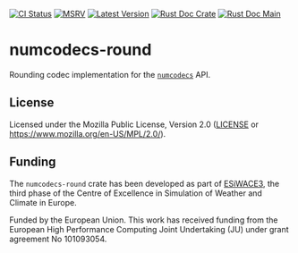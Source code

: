 [![CI Status]][workflow] [![MSRV]][repo] [![Latest Version]][crates.io] [![Rust Doc Crate]][docs.rs] [![Rust Doc Main]][docs]

[CI Status]: https://img.shields.io/github/actions/workflow/status/juntyr/numcodecs-rs/ci.yml?branch=main
[workflow]: https://github.com/juntyr/numcodecs-rs/actions/workflows/ci.yml?query=branch%3Amain

[MSRV]: https://img.shields.io/badge/MSRV-1.64.0-blue
[repo]: https://github.com/juntyr/numcodecs-rs

[Latest Version]: https://img.shields.io/crates/v/numcodecs-round
[crates.io]: https://crates.io/crates/numcodecs-round

[Rust Doc Crate]: https://img.shields.io/docsrs/numcodecs-round
[docs.rs]: https://docs.rs/numcodecs-round/

[Rust Doc Main]: https://img.shields.io/badge/docs-main-blue
[docs]: https://juntyr.github.io/numcodecs-rs/numcodecs-round

# numcodecs-round

Rounding codec implementation for the [`numcodecs`] API.

[`numcodecs`]: https://docs.rs/numcodecs/0.1/numcodecs/

## License

Licensed under the Mozilla Public License, Version 2.0 ([LICENSE](LICENSE) or https://www.mozilla.org/en-US/MPL/2.0/).

## Funding

The `numcodecs-round` crate has been developed as part of [ESiWACE3](https://www.esiwace.eu), the third phase of the Centre of Excellence in Simulation of Weather and Climate in Europe.

Funded by the European Union. This work has received funding from the European High Performance Computing Joint Undertaking (JU) under grant agreement No 101093054.
